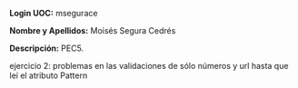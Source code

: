 **Login UOC:** msegurace

**Nombre y Apellidos:** Moisés Segura Cedrés

**Descripción:** PEC5.

ejercicio 2: problemas en las validaciones de sólo números y url hasta que leí el atributo Pattern